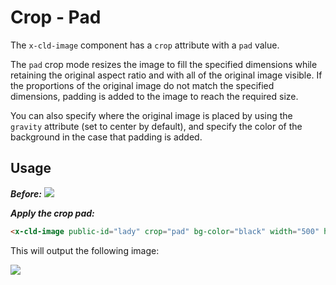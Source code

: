 # Crop - Pad

The `x-cld-image` component has a `crop` attribute with a `pad` value.

The `pad` crop mode resizes the image to fill the specified dimensions while retaining the original aspect ratio and with all of the original image visible. If the proportions of the original image do not match the specified dimensions, padding is added to the image to reach the required size.

You can also specify where the original image is placed by using the `gravity` attribute (set to center by default), and specify the color of the background in the case that padding is added.


## Usage

<em><strong>Before:</strong></em>
<img src="https://res.cloudinary.com/unicodeveloper/image/upload/lady">


<em><strong>Apply the crop pad:</strong></em>
```html
<x-cld-image public-id="lady" crop="pad" bg-color="black" width="500" height="500"/>
```

This will output the following image:

<img src="https://res.cloudinary.com/unicodeveloper/image/upload/c_pad,h_500,w_500/b_black/lady?_a=AACnOBs">
